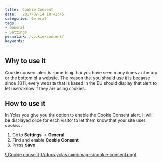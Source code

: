 ```yaml
---
title:  Cookie Consent
date:   2017-09-14 18:41:45
categories: General
tags: 
- General
- Settings
permalink: /cookie-consent/
keywords: 
---
```

## Why to use it

Cookie consent alert is something that you have seen many times at the top or the bottom of a website. The reason that you should use it is because since 2011, every website that is based in the EU should display that alert to let users know if they are using cookies. 

## How to use it

In Yclas you give you the option to enable the Cookie Consent alert. It will be displayed once for each visitor to let them know that your site uses cookies.

1. Go to **Settings** -> **General**
2. Find and enable **Cookie Consent**
3. Press **Save**

<a href="//docs.yclas.com/images/2-step-sms.png" class="thumbnail gallery-item" data-gallery>
![Cookie consent](//docs.yclas.com/images/cookie-consent.png)
</a>


